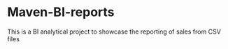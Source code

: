 # Maven-BI-reports
This is a BI analytical project to showcase the reporting of sales from CSV files
